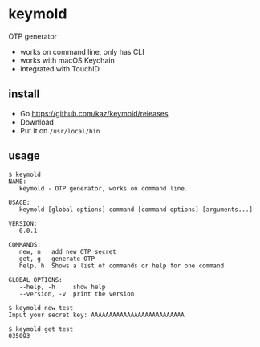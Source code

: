 # keymold

OTP generator

- works on command line, only has CLI
- works with macOS Keychain
- integrated with TouchID

## install

- Go https://github.com/kaz/keymold/releases
- Download
- Put it on `/usr/local/bin`

## usage

```
$ keymold
NAME:
   keymold - OTP generator, works on command line.

USAGE:
   keymold [global options] command [command options] [arguments...]

VERSION:
   0.0.1

COMMANDS:
   new, n   add new OTP secret
   get, g   generate OTP
   help, h  Shows a list of commands or help for one command

GLOBAL OPTIONS:
   --help, -h     show help
   --version, -v  print the version

$ keymold new test
Input your secret key: AAAAAAAAAAAAAAAAAAAAAAAAAA

$ keymold get test
035093
```
